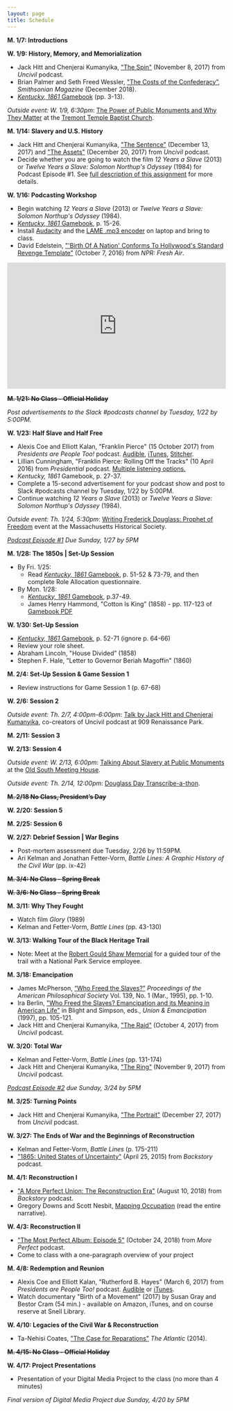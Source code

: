 ```yaml
---
layout: page
title: Schedule
---
```


**M. 1/7: Introductions**

**W. 1/9: History, Memory, and Memorialization**
- Jack Hitt and Chenjerai Kumanyika, ["The Spin"](http://www.gimletmedia.com/uncivil/the-spin#episode-player) (November 8, 2017) from *Uncivil* podcast.
- Brian Palmer and Seth Freed Wessler, ["The Costs of the Confederacy”](https://www.smithsonianmag.com/history/costs-confederacy-special-report-180970731/), *Smithsonian Magazine* (December 2018).
- [*Kentucky, 1861* Gamebook](https://www.dropbox.com/s/7uukpgnns9nvofr/Kentucky1861_Gamebook.pdf?dl=0) (pp. 3-13).

*Outside event: W. 1/9, 6:30pm*: [The Power of Public Monuments and Why They Matter](https://www.eventbrite.com/e/a-community-conversation-the-power-of-public-monuments-why-they-matter-registration-53353384409) at the [Tremont Temple Baptist Church](https://www.google.com/maps?hl=en&q=42.357601,-71.06068900000002&sll=42.357601,-71.06068900000002&z=13&markers=42.357601,-71.06068900000002).

**M. 1/14: Slavery and U.S. History**
- Jack Hitt and Chenjerai Kumanyika, ["The Sentence"](http://www.gimletmedia.com/uncivil/the-sentence#episode-player) (December 13, 2017) and ["The Assets"](http://www.gimletmedia.com/uncivil/the-assets#episode-player) (December 20, 2017) from *Uncivil* podcast.
- Decide whether you are going to watch the film *12 Years a Slave* (2013) or *Twelve Years a Slave: Solomon Northup's Odyssey* (1984) for Podcast Episode #1. See [full description of this assignment]({{site.baseurl}}/podcasts) for more details.

**W. 1/16: Podcasting Workshop**
- Begin watching *12 Years a Slave* (2013) or *Twelve Years a Slave: Solomon Northup's Odyssey* (1984).
- [*Kentucky, 1861* Gamebook](https://www.dropbox.com/s/7uukpgnns9nvofr/Kentucky1861_Gamebook.pdf?dl=0), p. 15-26.
- Install [Audacity](https://www.audacityteam.org/download/) and the [LAME .mp3 encoder](https://manual.audacityteam.org/man/faq_installation_and_plug_ins.html#lame) on laptop and bring to class. 
- David Edelstein, ["'Birth Of A Nation' Conforms To Hollywood's Standard Revenge Template"](https://www.npr.org/2016/10/07/496951409/-birth-of-a-nation-conforms-to-hollywoods-standard-revenge-template) (October 7, 2016) from *NPR: Fresh Air*.

<iframe src="https://www.npr.org/player/embed/496951409/497056613" width="100%" height="290" frameborder="0" scrolling="no" title="NPR embedded audio player"></iframe>

~~**M. 1/21: No Class - Official Holiday**~~

*Post advertisements to the Slack #podcasts channel by Tuesday, 1/22 by 5:00PM.*

**W. 1/23: Half Slave and Half Free**
- Alexis Coe and Elliott Kalan, "Franklin Pierce" (15 October 2017) from *Presidents are People Too!* podcast. [Audible](https://www.audible.com/pd/Ep-24-Franklin-Pierce-Presidents-Are-People-Too-Audiobook/B076PPCCJ4), [iTunes](https://itunes.apple.com/us/podcast/presidents-are-people-too/id1168237590?mt=2), [Stitcher](https://www.stitcher.com/podcast/presidents-are-people-too/e/50171022?autoplay=true).
- Lillian Cunningham, "Franklin Pierce: Rolling Off the Tracks" (10 April 2016) from *Presidential* podcast. [Multiple listening options.](https://www.washingtonpost.com/graphics/business/podcasts/presidential/)
- *Kentucky, 1861* Gamebook, p. 27-37.
- Complete a 15-second advertisement for your podcast show and post to Slack #podcasts channel by Tuesday, 1/22 by 5:00PM.
- Continue watching *12 Years a Slave* (2013) or *Twelve Years a Slave: Solomon Northup's Odyssey* (1984).

*Outside event: Th. 1/24, 5:30pm*: [Writing Frederick Douglass: Prophet of Freedom](https://www.masshist.org/calendar/event?event=2777&bblinkid=135308437&bbemailid=11818666&bbejrid=904475788) event at the Massachusetts Historical Society.

*[Podcast Episode #1]({{site.baseurl}}/podcasts) Due Sunday, 1/27 by 5PM*

**M. 1/28: The 1850s | Set-Up Session**
* By Fri. 1/25: 
  - Read [*Kentucky, 1861* Gamebook](https://www.dropbox.com/s/7uukpgnns9nvofr/Kentucky1861_Gamebook.pdf?dl=0), p. 51-52 & 73-79, and then complete Role Allocation questionnaire.
* By Mon. 1/28:
  - [*Kentucky, 1861* Gamebook](https://www.dropbox.com/s/7uukpgnns9nvofr/Kentucky1861_Gamebook.pdf?dl=0), p.37-49. 
  - James Henry Hammond, "Cotton Is King” (1858) - pp. 117-123 of [Gamebook PDF](https://www.dropbox.com/s/7uukpgnns9nvofr/Kentucky1861_Gamebook.pdf?dl=0)

**W. 1/30: Set-Up Session**
- [*Kentucky, 1861* Gamebook](https://www.dropbox.com/s/7uukpgnns9nvofr/Kentucky1861_Gamebook.pdf?dl=0), p. 52-71 (ignore p. 64-66)
- Review your role sheet.
- Abraham Lincoln, "House Divided” (1858)
- Stephen F. Hale, "Letter to Governor Beriah Magoffin" (1860)

**M. 2/4: Set-Up Session & Game Session 1**
- Review instructions for Game Session 1 (p. 67-68)

**W. 2/6: Session 2**

*Outside event: Th. 2/7, 4:00pm-6:00pm*: [Talk by Jack Hitt and Chenjerai Kumanyika](https://web.northeastern.edu/nulab/event/uncivil/), co-creators of Uncivil podcast at 909 Renaissance Park.

**M. 2/11: Session 3**

**W. 2/13: Session 4**

*Outside event: W. 2/13, 6:00pm*: [Talking About Slavery at Public Monuments](https://www.osmh.org/event/talking-about-slavery-at-historic-sites-and-museums) at the [Old South Meeting House](https://www.google.com/maps?ll=42.356991,-71.058371&z=15&t=m&hl=en-US&gl=US&mapclient=embed&cid=10942027656038740366).

*Outside event: Th. 2/14, 12:00pm*: [Douglass Day Transcribe-a-thon](https://web.northeastern.edu/nulab/event/douglass-day-2019/).

~~**M. 2/18 No Class, President’s Day**~~

**W. 2/20: Session 5**

**M. 2/25: Session 6**

**W. 2/27: Debrief Session | War Begins**
- Post-mortem assessment due Tuesday, 2/26 by 11:59PM.
- Ari Kelman and Jonathan Fetter-Vorm, *Battle Lines: A Graphic History of the Civil War* (pp. ix-42)

~~**M. 3/4: No Class - Spring Break**~~

~~**W. 3/6: No Class - Spring Break**~~

**M. 3/11: Why They Fought**
- Watch film *Glory* (1989)
- Kelman and Fetter-Vorm, *Battle Lines* (pp. 43-130)

**W. 3/13: Walking Tour of the Black Heritage Trail**
- Note: Meet at the [Robert Gould Shaw Memorial](https://goo.gl/maps/cwWuCd4D9ou) for a guided tour of the trail with a National Park Service employee. 

**M. 3/18: Emancipation**
- James McPherson, [“Who Freed the Slaves?”]({{site.baseurl}}/McPherson_WhoFreedTheSlaves.pdf) *Proceedings of the American Philosophical Society* Vol. 139, No. 1 (Mar., 1995), pp. 1-10.
- Ira Berlin, ["Who Freed the Slaves? Emancipation and its Meaning in American Life"]({{site.baseurl}}/Berlin_WhoFreedTheSlaves.pdf) in Blight and Simpson, eds., *Union & Emancipation* (1997), pp. 105-121.
- Jack Hitt and Chenjerai Kumanyika, ["The Raid"](http://www.gimletmedia.com/uncivil/the-raid#episode-player) (October 4, 2017) from *Uncivil* podcast.

**W. 3/20: Total War**
- Kelman and Fetter-Vorm, *Battle Lines* (pp. 131-174)
- Jack Hitt and Chenjerai Kumanyika, ["The Ring"](https://www.gimletmedia.com/uncivil/the-ring) (November 9, 2017) from *Uncivil* podcast.

*[Podcast Episode #2]({{site.baseurl}}/podcasts) due Sunday, 3/24 by 5PM*

**M. 3/25: Turning Points**
- Jack Hitt and Chenjerai Kumanyika, ["The Portrait"](https://www.gimletmedia.com/uncivil/the-portrait) (December 27, 2017) from *Uncivil* podcast.

**W. 3/27: The Ends of War and the Beginnings of Reconstruction**
- Kelman and Fetter-Vorm, *Battle Lines* (p. 175-211)
- ["1865: United States of Uncertainty"](https://www.backstoryradio.org/shows/eighteen-sixty-five/) (April 25, 2015) from *Backstory* podcast.

**M. 4/1: Reconstruction I**
- ["A More Perfect Union: The Reconstruction Era"](https://www.backstoryradio.org/shows/a-more-perfect-union/) (August 10, 2018) from *Backstory* podcast.
- Gregory Downs and Scott Nesbit, [Mapping Occupation](http://mappingoccupation.org/) (read the entire narrative).

**W. 4/3: Reconstruction II**
- ["The Most Perfect Album: Episode 5"](https://www.wnycstudios.org/story/most-perfect-album-episode-5) (October 24, 2018) from *More Perfect* podcast.
- Come to class with a one-paragraph overview of your project

**M. 4/8: Redemption and Reunion**
- Alexis Coe and Elliott Kalan, "Rutherford B. Hayes" (March 6, 2017) from *Presidents are People Too!* podcast. [Audible](https://www.audible.com/pd/Ep-19-Rutherford-B-Hayes-Presidents-Are-People-Too-Audiobook/B076PRC75B) or [iTunes](https://itunes.apple.com/us/podcast/presidents-are-people-too/id1168237590?mt=2).
- Watch documentary "Birth of a Movement" (2017) by Susan Gray and Bestor Cram (54 min.) - available on Amazon, iTunes, and on course reserve at Snell Library.

**W. 4/10: Legacies of the Civil War & Reconstruction**
- Ta-Nehisi Coates, ["The Case for Reparations"](http://www.theatlantic.com/magazine/archive/2014/06/the-case-for-reparations/361631/) *The Atlantic* (2014).

~~**M. 4/15: No Class - Official Holiday**~~

**W. 4/17: Project Presentations**
- Presentation of your Digital Media Project to the class (no more than 4 minutes)

*Final version of Digital Media Project due Sunday, 4/20 by 5PM*